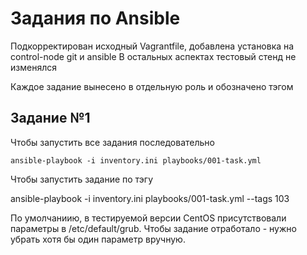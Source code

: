# Задания по Ansible

Подкорректирован исходный Vagrantfile, добавлена установка на control-node git и ansible
В остальных аспектах тестовый стенд не изменялся

Каждое задание вынесено в отдельную роль и обозначено тэгом
## Задание №1

Чтобы запустить все задания последовательно

`ansible-playbook -i inventory.ini playbooks/001-task.yml` 

Чтобы запустить задание по тэгу

ansible-playbook -i inventory.ini playbooks/001-task.yml --tags 103

По умолчаниию, в тестируемой версии CentOS присутствовали параметры в /etc/default/grub. Чтобы задание отработало - нужно убрать хотя бы один параметр вручную.
